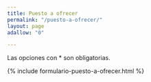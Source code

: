 ```yaml
---
title: Puesto a ofrecer
permalink: "/puesto-a-ofrecer/"
layout: page
adallow: "0"

---
```


Las opciones con * son obligatorias.

{% include formulario-puesto-a-ofrecer.html %}
